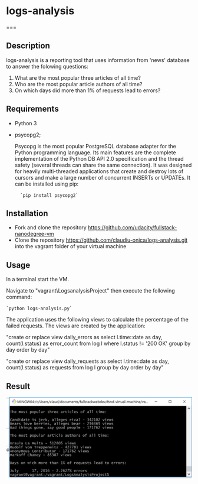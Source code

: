 # logs-analysis
===

## Description
logs-analysis is a reporting tool that uses information from 'news' database to answer the folowing questions:
1. What are the most popular three articles of all time? 
2. Who are the most popular article authors of all time? 
3. On which days did more than 1% of requests lead to errors?

## Requirements
* Python 3
* psycopg2;

    Psycopg is the most popular PostgreSQL database adapter for the Python programming language. Its main features are the complete implementation of the Python DB API 2.0 specification and the thread safety (several threads can share the same connection). It was designed for heavily multi-threaded applications that create and destroy lots of cursors and make a large number of concurrent INSERTs or UPDATEs. It can be installed using pip:

        `pip install psycopg2`
    

## Installation
* Fork and clone the repository https://github.com/udacity/fullstack-nanodegree-vm
* Clone the repository https://github.com/claudiu-onica/logs-analysis.git into the vagrant folder of your virtual machine
## Usage
In a terminal start the VM.

Navigate to "vagrant\LogsanalysisProject" then execute the following command: 
   
    `python logs-analysis.py`



The application uses the following views to calculate the percentage of the failed requests. The views are created by the application:

"create or replace view daily_errors as
    select l.time::date as day, count(l.status) as error_count
    from log l where l.status != '200 OK' group by day order by day"

"create or replace view daily_requests as
    select l.time::date as day, count(l.status) as requests
    from log l group by day order by day"
    
## Result
![Program output example](https://github.com/claudiu-onica/logs-analysis/blob/master/log_result.png)
